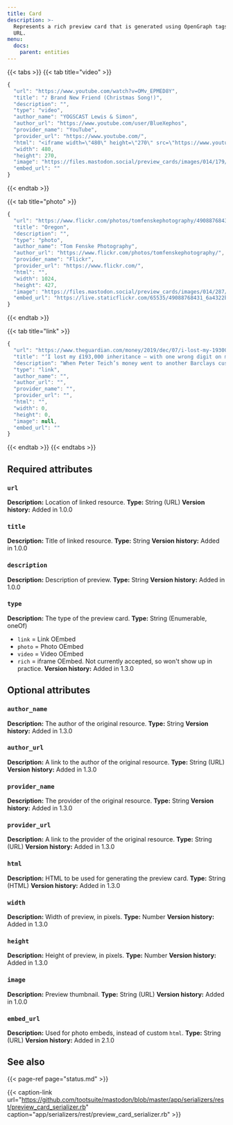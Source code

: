 ```yaml
---
title: Card
description: >-
  Represents a rich preview card that is generated using OpenGraph tags from a
  URL.
menu:
  docs:
    parent: entities
---
```


{{< tabs >}}
{{< tab title="video" >}}
```javascript
{
  "url": "https://www.youtube.com/watch?v=OMv_EPMED8Y",
  "title": "♪ Brand New Friend (Christmas Song!)",
  "description": "",
  "type": "video",
  "author_name": "YOGSCAST Lewis & Simon",
  "author_url": "https://www.youtube.com/user/BlueXephos",
  "provider_name": "YouTube",
  "provider_url": "https://www.youtube.com/",
  "html": "<iframe width=\"480\" height=\"270\" src=\"https://www.youtube.com/embed/OMv_EPMED8Y?feature=oembed\" frameborder=\"0\" allowfullscreen=\"\"></iframe>",
  "width": 480,
  "height": 270,
  "image": "https://files.mastodon.social/preview_cards/images/014/179/145/original/9cf4b7cf5567b569.jpeg",
  "embed_url": ""
}
```
{{< endtab >}}

{{< tab title="photo" >}}
```javascript
{
  "url": "https://www.flickr.com/photos/tomfenskephotography/49088768431/",
  "title": "Oregon",
  "description": "",
  "type": "photo",
  "author_name": "Tom Fenske Photography",
  "author_url": "https://www.flickr.com/photos/tomfenskephotography/",
  "provider_name": "Flickr",
  "provider_url": "https://www.flickr.com/",
  "html": "",
  "width": 1024,
  "height": 427,
  "image": "https://files.mastodon.social/preview_cards/images/014/287/139/original/651b1c6976817824.jpeg",
  "embed_url": "https://live.staticflickr.com/65535/49088768431_6a4322b3bb_b.jpg"
}
```
{{< endtab >}}

{{< tab title="link" >}}
```javascript
{
  "url": "https://www.theguardian.com/money/2019/dec/07/i-lost-my-193000-inheritance-with-one-wrong-digit-on-my-sort-code",
  "title": "‘I lost my £193,000 inheritance – with one wrong digit on my sort code’",
  "description": "When Peter Teich’s money went to another Barclays customer, the bank offered £25 as a token gesture",
  "type": "link",
  "author_name": "",
  "author_url": "",
  "provider_name": "",
  "provider_url": "",
  "html": "",
  "width": 0,
  "height": 0,
  "image": null,
  "embed_url": ""
}
```
{{< endtab >}}
{{< endtabs >}}

## Required attributes

### `url` <a id="url"></a>

**Description:** Location of linked resource.
**Type:** String \(URL\)
**Version history:** Added in 1.0.0

### `title` <a id="title"></a>

**Description:** Title of linked resource.
**Type:** String
**Version history:** Added in 1.0.0

### `description` <a id="description"></a>

**Description:** Description of preview.
**Type:** String
**Version history:** Added in 1.0.0

### `type` <a id="type"></a>

**Description:** The type of the preview card.
**Type:** String \(Enumerable, oneOf\)
- `link` = Link OEmbed
- `photo` = Photo OEmbed
- `video` = Video OEmbed
- `rich` = iframe OEmbed. Not currently accepted, so won't show up in practice.
**Version history:** Added in 1.3.0

## Optional attributes

### `author_name` <a id="author_name"></a>

**Description:** The author of the original resource.
**Type:** String
**Version history:** Added in 1.3.0

### `author_url` <a id="author_url"></a>

**Description:** A link to the author of the original resource.
**Type:** String \(URL\)
**Version history:** Added in 1.3.0

### `provider_name` <a id="provider_name"></a>

**Description:** The provider of the original resource.
**Type:** String
**Version history:** Added in 1.3.0

### `provider_url` <a id="provider_url"></a>

**Description:** A link to the provider of the original resource.
**Type:** String \(URL\)
**Version history:** Added in 1.3.0

### `html` <a id="html"></a>

**Description:** HTML to be used for generating the preview card.
**Type:** String \(HTML\)
**Version history:** Added in 1.3.0

### `width` <a id="width"></a>

**Description:** Width of preview, in pixels.
**Type:** Number
**Version history:** Added in 1.3.0

### `height` <a id="height"></a>

**Description:** Height of preview, in pixels.
**Type:** Number
**Version history:** Added in 1.3.0

### `image` <a id="image"></a>

**Description:** Preview thumbnail.
**Type:** String \(URL\)
**Version history:** Added in 1.0.0

### `embed_url` <a id="embed_url"></a>

**Description:** Used for photo embeds, instead of custom `html`.
**Type:** String \(URL\)
**Version history:** Added in 2.1.0

## See also

{{< page-ref page="status.md" >}}

{{< caption-link url="https://github.com/tootsuite/mastodon/blob/master/app/serializers/rest/preview_card_serializer.rb" caption="app/serializers/rest/preview\_card\_serializer.rb" >}}


